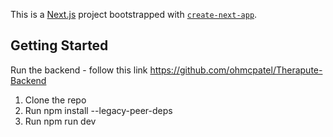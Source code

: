 This is a [Next.js](https://nextjs.org/) project bootstrapped with [`create-next-app`](https://github.com/vercel/next.js/tree/canary/packages/create-next-app).

## Getting Started

Run the backend - follow this link
https://github.com/ohmcpatel/Therapute-Backend


1. Clone the repo
2. Run npm install --legacy-peer-deps
3. Run npm run dev

